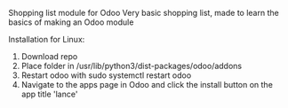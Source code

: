 Shopping list module for Odoo
Very basic shopping list, made to learn the basics of making an Odoo module

Installation for Linux: 
1. Download repo
2. Place folder in /usr/lib/python3/dist-packages/odoo/addons
3. Restart odoo with sudo systemctl restart odoo
4. Navigate to the apps page in Odoo and click the install button on the app title 'lance'
